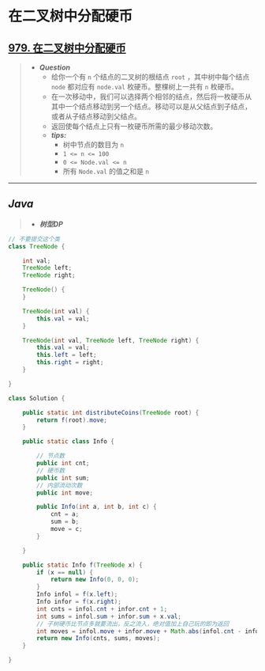 # 在二叉树中分配硬币

## [979. 在二叉树中分配硬币](https://leetcode.cn/problems/distribute-coins-in-binary-tree/)

> - ***Question***
>   - 给你一个有 `n` 个结点的二叉树的根结点 `root` ，其中树中每个结点 `node` 都对应有 `node.val` 枚硬币。整棵树上一共有 `n` 枚硬币。
>   - 在一次移动中，我们可以选择两个相邻的结点，然后将一枚硬币从其中一个结点移动到另一个结点。移动可以是从父结点到子结点，或者从子结点移动到父结点。
>   - 返回使每个结点上只有一枚硬币所需的最少移动次数。
>   - ***tips:***
>     - 树中节点的数目为 `n`
>     - `1 <= n <= 100`
>     - `0 <= Node.val <= n`
>     - 所有 `Node.val` 的值之和是 `n`

---

## *Java*

> - ***树型DP***

```java
// 不要提交这个类
class TreeNode {

    int val;
    TreeNode left;
    TreeNode right;

    TreeNode() {
    }

    TreeNode(int val) {
        this.val = val;
    }

    TreeNode(int val, TreeNode left, TreeNode right) {
        this.val = val;
        this.left = left;
        this.right = right;
    }

}

class Solution {

    public static int distributeCoins(TreeNode root) {
        return f(root).move;
    }

    public static class Info {

        // 节点数
        public int cnt;
        // 硬币数
        public int sum;
        // 内部流动次数
        public int move;

        public Info(int a, int b, int c) {
            cnt = a;
            sum = b;
            move = c;
        }

    }

    public static Info f(TreeNode x) {
        if (x == null) {
            return new Info(0, 0, 0);
        }
        Info infol = f(x.left);
        Info infor = f(x.right);
        int cnts = infol.cnt + infor.cnt + 1;
        int sums = infol.sum + infor.sum + x.val;
        // 子树硬币比节点多就要流出，反之流入，绝对值加上自己玩的即为返回
        int moves = infol.move + infor.move + Math.abs(infol.cnt - infol.sum) + Math.abs(infor.cnt - infor.sum);
        return new Info(cnts, sums, moves);
    }

}
```
